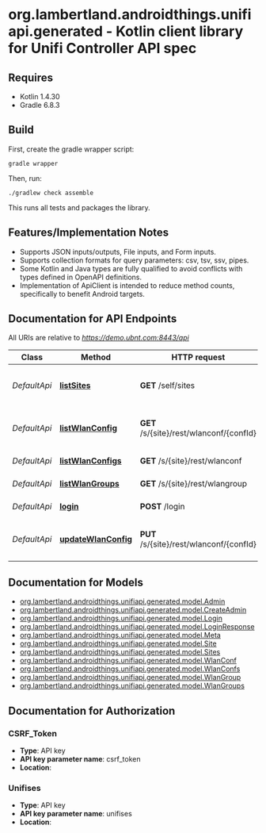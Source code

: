 # org.lambertland.androidthings.unifiapi.generated - Kotlin client library for Unifi Controller API spec

## Requires

* Kotlin 1.4.30
* Gradle 6.8.3

## Build

First, create the gradle wrapper script:

```
gradle wrapper
```

Then, run:

```
./gradlew check assemble
```

This runs all tests and packages the library.

## Features/Implementation Notes

* Supports JSON inputs/outputs, File inputs, and Form inputs.
* Supports collection formats for query parameters: csv, tsv, ssv, pipes.
* Some Kotlin and Java types are fully qualified to avoid conflicts with types defined in OpenAPI definitions.
* Implementation of ApiClient is intended to reduce method counts, specifically to benefit Android targets.

<a name="documentation-for-api-endpoints"></a>
## Documentation for API Endpoints

All URIs are relative to *https://demo.ubnt.com:8443/api*

Class | Method | HTTP request | Description
------------ | ------------- | ------------- | -------------
*DefaultApi* | [**listSites**](docs/DefaultApi.md#listsites) | **GET** /self/sites | Lists all sites of the authenticated user
*DefaultApi* | [**listWlanConfig**](docs/DefaultApi.md#listwlanconfig) | **GET** /s/{site}/rest/wlanconf/{confId} | Lists the specified WLAN configuation
*DefaultApi* | [**listWlanConfigs**](docs/DefaultApi.md#listwlanconfigs) | **GET** /s/{site}/rest/wlanconf | Lists all WLAN configurations
*DefaultApi* | [**listWlanGroups**](docs/DefaultApi.md#listwlangroups) | **GET** /s/{site}/rest/wlangroup | List all WLAN group
*DefaultApi* | [**login**](docs/DefaultApi.md#login) | **POST** /login | Login to controller
*DefaultApi* | [**updateWlanConfig**](docs/DefaultApi.md#updatewlanconfig) | **PUT** /s/{site}/rest/wlanconf/{confId} | Update the specified WLAN configuration


<a name="documentation-for-models"></a>
## Documentation for Models

 - [org.lambertland.androidthings.unifiapi.generated.model.Admin](docs/Admin.md)
 - [org.lambertland.androidthings.unifiapi.generated.model.CreateAdmin](docs/CreateAdmin.md)
 - [org.lambertland.androidthings.unifiapi.generated.model.Login](docs/Login.md)
 - [org.lambertland.androidthings.unifiapi.generated.model.LoginResponse](docs/LoginResponse.md)
 - [org.lambertland.androidthings.unifiapi.generated.model.Meta](docs/Meta.md)
 - [org.lambertland.androidthings.unifiapi.generated.model.Site](docs/Site.md)
 - [org.lambertland.androidthings.unifiapi.generated.model.Sites](docs/Sites.md)
 - [org.lambertland.androidthings.unifiapi.generated.model.WlanConf](docs/WlanConf.md)
 - [org.lambertland.androidthings.unifiapi.generated.model.WlanConfs](docs/WlanConfs.md)
 - [org.lambertland.androidthings.unifiapi.generated.model.WlanGroup](docs/WlanGroup.md)
 - [org.lambertland.androidthings.unifiapi.generated.model.WlanGroups](docs/WlanGroups.md)


<a name="documentation-for-authorization"></a>
## Documentation for Authorization

<a name="CSRF_Token"></a>
### CSRF_Token

- **Type**: API key
- **API key parameter name**: csrf_token
- **Location**: 

<a name="Unifises"></a>
### Unifises

- **Type**: API key
- **API key parameter name**: unifises
- **Location**: 

